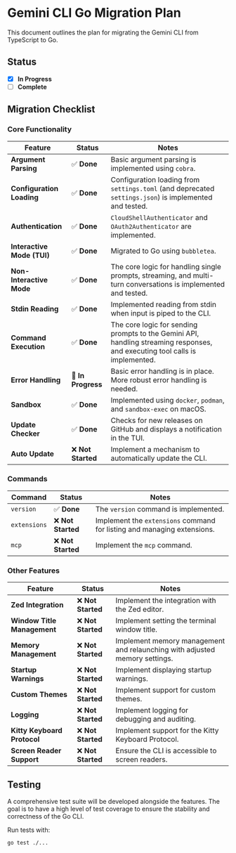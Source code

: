 # Gemini CLI Go Migration Plan

This document outlines the plan for migrating the Gemini CLI from TypeScript to Go.

## Status

- [x] **In Progress**
- [ ] **Complete**

## Migration Checklist

### Core Functionality

| Feature | Status | Notes |
| --- | --- | --- |
| **Argument Parsing** | ✅ **Done** | Basic argument parsing is implemented using `cobra`. |
| **Configuration Loading** | ✅ **Done** | Configuration loading from `settings.toml` (and deprecated `settings.json`) is implemented and tested. |
| **Authentication** | ✅ **Done** | `CloudShellAuthenticator` and `OAuth2Authenticator` are implemented. |
| **Interactive Mode (TUI)** | ✅ **Done** | Migrated to Go using `bubbletea`. |
| **Non-Interactive Mode** | ✅ **Done** | The core logic for handling single prompts, streaming, and multi-turn conversations is implemented and tested. |
| **Stdin Reading** | ✅ **Done** | Implemented reading from stdin when input is piped to the CLI. |
| **Command Execution** | ✅ **Done** | The core logic for sending prompts to the Gemini API, handling streaming responses, and executing tool calls is implemented. |
| **Error Handling** | 🚧 **In Progress** | Basic error handling is in place. More robust error handling is needed. |
| **Sandbox** | ✅ **Done** | Implemented using `docker`, `podman`, and `sandbox-exec` on macOS. |
| **Update Checker** | ✅ **Done** | Checks for new releases on GitHub and displays a notification in the TUI. |
| **Auto Update** | ❌ **Not Started** | Implement a mechanism to automatically update the CLI. |

### Commands

| Command | Status | Notes |
| --- | --- | --- |
| `version` | ✅ **Done** | The `version` command is implemented. |
| `extensions` | ❌ **Not Started** | Implement the `extensions` command for listing and managing extensions. |
| `mcp` | ❌ **Not Started** | Implement the `mcp` command. |

### Other Features

| Feature | Status | Notes |
| --- | --- | --- |
| **Zed Integration** | ❌ **Not Started** | Implement the integration with the Zed editor. |
| **Window Title Management** | ❌ **Not Started** | Implement setting the terminal window title. |
| **Memory Management** | ❌ **Not Started** | Implement memory management and relaunching with adjusted memory settings. |
| **Startup Warnings** | ❌ **Not Started** | Implement displaying startup warnings. |
| **Custom Themes** | ❌ **Not Started** | Implement support for custom themes. |
| **Logging** | ❌ **Not Started** | Implement logging for debugging and auditing. |
| **Kitty Keyboard Protocol** | ❌ **Not Started** | Implement support for the Kitty Keyboard Protocol. |
| **Screen Reader Support** | ❌ **Not Started** | Ensure the CLI is accessible to screen readers. |

## Testing

A comprehensive test suite will be developed alongside the features. The goal is to have a high level of test coverage to ensure the stability and correctness of the Go CLI.

Run tests with:
```bash
go test ./...
```